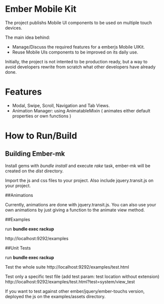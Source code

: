 # Ember Mobile Kit

The project publishs Mobile UI components to be used on multiple touch devices.

The main idea behind: 

- Manage/Discuss the required features for a emberjs Mobile UIKit.
- Reuse Mobile UIs components to be improved on its daily use.

Initially, the project is not intented to be production ready, but a
way to avoid developers rewrite from scratch what other developers have already done.

# Features

  - Modal, Swipe, Scroll, Navigation and Tab Views.
  - Animation Manager: using AnimatableMixin ( animates either default
    properties or own functions )

# How to Run/Build

## Building Ember-mk

Install gems with _bundle install_ and execute _rake_ task, ember-mk  will be created on the _dist_ directory.

Import the js and css files to your project. Also include jquery.transit.js on your project.


##Animations

Currently, animations are done with jquery.transit.js. You can also use your own
animations by just giving a function to the animate view method.

##Examples

run __bundle exec rackup__ 

http://localhost:9292/examples

##Unit Tests

run __bundle exec rackup__ 

Test the whole suite  http://localhost:9292/examples/test.html

Test only a specific test file (add test param: test location without extension) http://localhost:9292/examples/test.html?test=system/view_test

If you want to test against other ember/jquery/ember-touchs version, deployed the js on the examples/assets directory.

